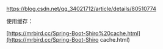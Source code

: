 https://blog.csdn.net/qq_34021712/article/details/80510774

使用缓存：

[https://mrbird.cc/Spring-Boot-Shiro%20cache.html](https://mrbird.cc/Spring-Boot-Shiro cache.html)